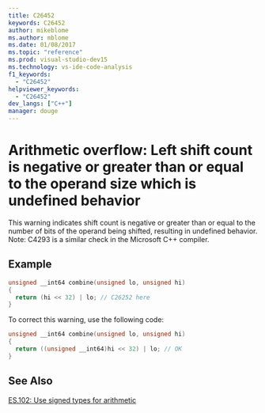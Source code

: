 ```yaml
---
title: C26452
keywords: C26452
author: mikeblome
ms.author: mblome
ms.date: 01/08/2017
ms.topic: "reference"
ms.prod: visual-studio-dev15
ms.technology: vs-ide-code-analysis
f1_keywords:
  - "C26452"
helpviewer_keywords:
  - "C26452"
dev_langs: ["C++"]
manager: douge
---
```


# Arithmetic overflow: Left shift count is negative or greater than or equal to the operand size which is undefined behavior

 This warning indicates shift count is negative or greater than or equal to the number of bits of the operand being shifted, resulting in undefined behavior.
 Note: C4293 is a similar check in the Microsoft C++ compiler.

## Example

```cpp
unsigned __int64 combine(unsigned lo, unsigned hi)
{
  return (hi << 32) | lo; // C26252 here
}
```
 To correct this warning, use the following code:

```cpp
unsigned __int64 combine(unsigned lo, unsigned hi)
{
  return ((unsigned __int64)hi << 32) | lo; // OK
}
```

## See Also
[ES.102: Use signed types for arithmetic](https://github.com/isocpp/CppCoreGuidelines/blob/master/CppCoreGuidelines.md#Res-unsigned)

